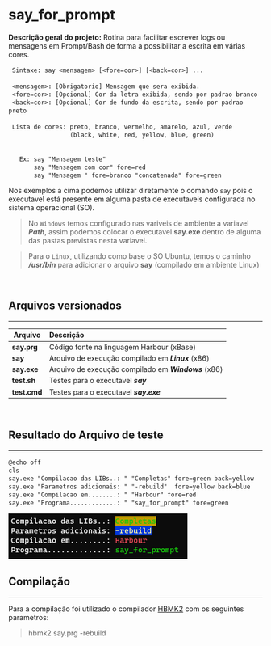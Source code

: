 # say_for_prompt

**Descrição geral do projeto:** Rotina para facilitar escrever logs ou mensagens em Prompt/Bash de forma a possibilitar a escrita em várias cores.



````shell
 Sintaxe: say <mensagem> [<fore=cor>] [<back=cor>] ...

 <mensagem>: [Obrigatorio] Mensagem que sera exibida.
 <fore=cor>: [Opcional] Cor da letra exibida, sendo por padrao branco
 <back=cor>: [Opcional] Cor de fundo da escrita, sendo por padrao preto

 Lista de cores: preto, branco, vermelho, amarelo, azul, verde
                 (black, white, red, yellow, blue, green)


   Ex: say "Mensagem teste"
       say "Mensagem com cor" fore=red
       say "Mensagem " fore=branco "concatenada" fore=green
````



Nos exemplos a cima podemos utilizar diretamente o comando `say` pois o executavel está presente em alguma pasta de executaveis configurada no sistema operacional (SO).

> No `Windows` temos configurado nas variveis de ambiente a variavel **_Path_**, assim podemos colocar o executavel **say.exe** dentro de alguma das pastas previstas nesta variavel.

>Para o `Linux`, utilizando como base o SO Ubuntu, temos o caminho **_/usr/bin_** para adicionar o arquivo **say** (compilado em ambiente Linux)

<br>

## Arquivos versionados
---

| Arquivo       | Descrição                                           |
| ------------- |:----------------------------------------------------|
| **say.prg**   | Código fonte na linguagem Harbour (xBase)           |
| **say**       | Arquivo de execução compilado em **_Linux_** (x86)  |
| **say.exe**   | Arquivo de execução compilado em **_Windows_** (x86)|
| **test.sh**   | Testes para o executavel **_say_**       |
| **test.cmd**  | Testes para o executavel **_say.exe_**   |


<br>

## Resultado do Arquivo de teste
---

````shell
@echo off
cls
say.exe "Compilacao das LIBs..: " "Completas" fore=green back=yellow
say.exe "Parametros adicionais: " "-rebuild"  fore=yellow back=blue
say.exe "Compilacao em........: " "Harbour" fore=red
say.exe "Programa.............: " "say_for_prompt" fore=green
````

<img src="test.png" alt="IMAGE ALT TEXT HERE" />

<br>

## Compilação
---
Para a compilação foi utilizado o compilador [HBMK2](https://sourceforge.net/projects/harbour-project/files/) com os seguintes parametros:

> hbmk2 say.prg -rebuild